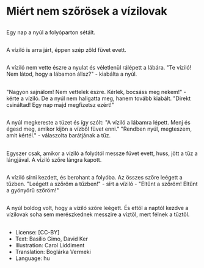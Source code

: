 # Miért nem szőrösek a vízilovak

##
Egy nap a nyúl a folyóparton sétált.

##
A víziló is arra járt, éppen szép zöld füvet evett.

##
A víziló nem vette észre a nyulat és véletlenül rálépett a lábára. "Te víziló! Nem látod, hogy a lábamon állsz?" - kiabálta a nyúl.

##
"Nagyon sajnálom! Nem vettelek észre. Kérlek, bocsáss meg nekem!" - kérte a víziló. De a nyúl nem hallgatta meg, hanem tovább kiabált. "Direkt csináltad! Egy nap majd megfizetsz ezért!"

##
A nyúl megkereste a tüzet és így szólt: "A víziló a lábamra lépett. Menj és égesd meg, amikor kijön a vízből füvet enni." "Rendben nyúl, megteszem, amit kértél." - válaszolta barátjának a tűz.

##
Egyszer csak, amikor a víziló a folyótól messze füvet evett, huss, jött a tűz a lángjával. A víziló szőre lángra kapott.

##
A víziló sírni kezdett, és berohant a folyóba. Az összes szőre leégett a tűzben. "Leégett a szőröm a tűzben!" - sírt a víziló - "Eltűnt a szőröm! Eltűnt a gyönyörű szőröm!"

##
A nyúl boldog volt, hogy a víziló szőre leégett. És ettől a naptól kezdve a vízilovak soha sem merészkednek messzire a víztől, mert félnek a tűztől.

##
* License: [CC-BY]
* Text: Basilio Gimo, David Ker
* Illustration: Carol Liddiment
* Translation: Boglárka Vermeki
* Language: hu
